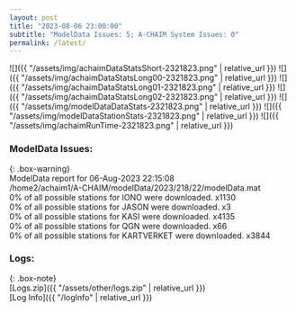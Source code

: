```yaml
---
layout: post
title: "2023-08-06 23:00:00"
subtitle: "ModelData Issues: 5; A-CHAIM System Issues: 0"
permalink: /latest/
---
```


![]({{ "/assets/img/achaimDataStatsShort-2321823.png" | relative_url }})
![]({{ "/assets/img/achaimDataStatsLong00-2321823.png" | relative_url }})
![]({{ "/assets/img/achaimDataStatsLong01-2321823.png" | relative_url }})
![]({{ "/assets/img/achaimDataStatsLong02-2321823.png" | relative_url }})
![]({{ "/assets/img/modelDataDataStats-2321823.png" | relative_url }})
![]({{ "/assets/img/modelDataStationStats-2321823.png" | relative_url }})
![]({{ "/assets/img/achaimRunTime-2321823.png" | relative_url }})


### ModelData Issues:  
  
{: .box-warning}  
 ModelData report for 06-Aug-2023 22:15:08   
 /home2/achaim1/A-CHAIM/modelData/2023/218/22/modelData.mat   
 0% of all possible stations for IONO were downloaded. x1130   
 0% of all possible stations for JASON were downloaded. x3   
 0% of all possible stations for KASI were downloaded. x4135   
 0% of all possible stations for QGN were downloaded. x66   
 0% of all possible stations for KARTVERKET were downloaded. x3844   
  


### Logs:  
  
{: .box-note}  
[Logs.zip]({{ "/assets/other/logs.zip" | relative_url }})  
[Log Info]({{ "/logInfo" | relative_url }})  
